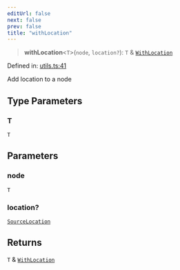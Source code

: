 ```yaml
---
editUrl: false
next: false
prev: false
title: "withLocation"
---
```


> **withLocation**\<`T`\>(`node`, `location?`): `T` & [`WithLocation`](/api/ast/interfaces/withlocation/)

Defined in: [utils.ts:41](https://github.com/rcs-agents/rcs-lang/blob/2c0291a4209143052b64b2c6ec7573ef29bacea2/packages/ast/src/utils.ts#L41)

Add location to a node

## Type Parameters

### T

`T`

## Parameters

### node

`T`

### location?

[`SourceLocation`](/api/ast/interfaces/sourcelocation/)

## Returns

`T` & [`WithLocation`](/api/ast/interfaces/withlocation/)
